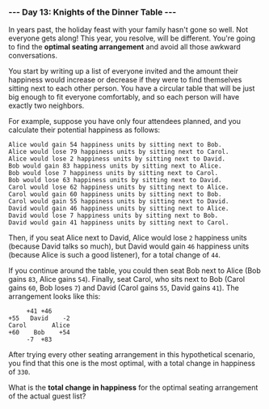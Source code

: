 ### --- Day 13: Knights of the Dinner Table ---

In years past, the holiday feast with your family hasn't gone so well. Not
everyone gets along! This year, you resolve, will be different. You're
going to find the **optimal seating arrangement** and avoid all those awkward
conversations.

You start by writing up a list of everyone invited and the amount their
happiness would increase or decrease if they were to find themselves
sitting next to each other person. You have a circular table that will be
just big enough to fit everyone comfortably, and so each person will have
exactly two neighbors.

For example, suppose you have only four attendees planned, and you
calculate their potential happiness as follows:

```
Alice would gain 54 happiness units by sitting next to Bob.
Alice would lose 79 happiness units by sitting next to Carol.
Alice would lose 2 happiness units by sitting next to David.
Bob would gain 83 happiness units by sitting next to Alice.
Bob would lose 7 happiness units by sitting next to Carol.
Bob would lose 63 happiness units by sitting next to David.
Carol would lose 62 happiness units by sitting next to Alice.
Carol would gain 60 happiness units by sitting next to Bob.
Carol would gain 55 happiness units by sitting next to David.
David would gain 46 happiness units by sitting next to Alice.
David would lose 7 happiness units by sitting next to Bob.
David would gain 41 happiness units by sitting next to Carol.
```

Then, if you seat Alice next to David, Alice would lose `2` happiness units
(because David talks so much), but David would gain `46` happiness units
(because Alice is such a good listener), for a total change of `44`.

If you continue around the table, you could then seat Bob next to Alice
(Bob gains `83`, Alice gains `54`). Finally, seat Carol, who sits next to Bob
(Carol gains `60`, Bob loses `7`) and David (Carol gains `55`, David gains `41`).
The arrangement looks like this:

```
     +41 +46
+55   David    -2
Carol       Alice
+60    Bob    +54
     -7  +83
```

After trying every other seating arrangement in this hypothetical scenario,
you find that this one is the most optimal, with a total change in
happiness of `330`.

What is the **total change in happiness** for the optimal seating arrangement
of the actual guest list?
